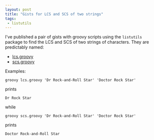 ```yaml
---
layout: post
title: "Gists for LCS and SCS of two strings"
tags:
 - listutils
---
```


I've published a pair of gists with groovy scripts using the `listutils` package to find the LCS and SCS of two strings of characters.  They are predictably named:



- [lcs.groovy](https://gist.github.com/neelsmith/393dbe8a56e5eb1bd1c6)
- [scs.groovy](https://gist.github.com/neelsmith/7fc5ae04ae58bcf3ac8a)


Examples:

    groovy lcs.groovy 'Dr Rock-and-Roll Star' 'Doctor Rock Star'

prints

    Dr Rock Star

while

    groovy scs.groovy 'Dr Rock-and-Roll Star' 'Doctor Rock Star'

prints

    Doctor Rock-and-Roll Star
